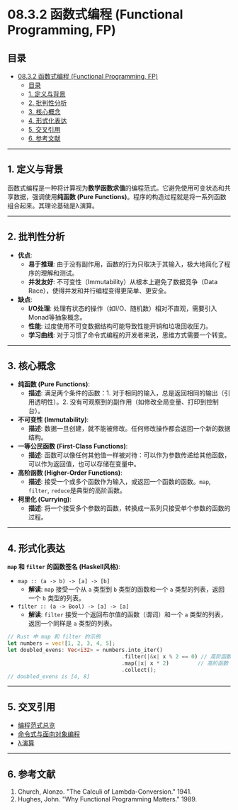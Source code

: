 # 08.3.2 函数式编程 (Functional Programming, FP)

## 目录

- [08.3.2 函数式编程 (Functional Programming, FP)](#0832-函数式编程-functional-programming-fp)
  - [目录](#目录)
  - [1. 定义与背景](#1-定义与背景)
  - [2. 批判性分析](#2-批判性分析)
  - [3. 核心概念](#3-核心概念)
  - [4. 形式化表达](#4-形式化表达)
  - [5. 交叉引用](#5-交叉引用)
  - [6. 参考文献](#6-参考文献)

---

## 1. 定义与背景

函数式编程是一种将计算视为**数学函数求值**的编程范式。它避免使用可变状态和共享数据，强调使用**纯函数 (Pure Functions)**。程序的构造过程就是将一系列函数组合起来。其理论基础是λ演算。

---

## 2. 批判性分析

- **优点**:
  - **易于推理**: 由于没有副作用，函数的行为只取决于其输入，极大地简化了程序的理解和测试。
  - **并发友好**: 不可变性（Immutability）从根本上避免了数据竞争（Data Race），使得并发和并行编程变得更简单、更安全。
- **缺点**:
  - **I/O处理**: 处理有状态的操作（如I/O、随机数）相对不直观，需要引入Monad等抽象概念。
  - **性能**: 过度使用不可变数据结构可能导致性能开销和垃圾回收压力。
  - **学习曲线**: 对于习惯了命令式编程的开发者来说，思维方式需要一个转变。

---

## 3. 核心概念

- **纯函数 (Pure Functions)**:
  - **描述**: 满足两个条件的函数：1. 对于相同的输入，总是返回相同的输出（引用透明性）。2. 没有可观察到的副作用（如修改全局变量、打印到控制台）。
- **不可变性 (Immutability)**:
  - **描述**: 数据一旦创建，就不能被修改。任何修改操作都会返回一个新的数据结构。
- **一等公民函数 (First-Class Functions)**:
  - **描述**: 函数可以像任何其他值一样被对待：可以作为参数传递给其他函数，可以作为返回值，也可以存储在变量中。
- **高阶函数 (Higher-Order Functions)**:
  - **描述**: 接受一个或多个函数作为输入，或返回一个函数的函数。`map`, `filter`, `reduce`是典型的高阶函数。
- **柯里化 (Currying)**:
  - **描述**: 将一个接受多个参数的函数，转换成一系列只接受单个参数的函数的过程。

---

## 4. 形式化表达

**`map` 和 `filter` 的函数签名 (Haskell风格)**:

- `map :: (a -> b) -> [a] -> [b]`
  - **解读**: `map` 接受一个从 `a` 类型到 `b` 类型的函数和一个 `a` 类型的列表，返回一个 `b` 类型的列表。
- `filter :: (a -> Bool) -> [a] -> [a]`
  - **解读**: `filter` 接受一个返回布尔值的函数（谓词）和一个 `a` 类型的列表，返回一个同样是 `a` 类型的列表。

```rust
// Rust 中 map 和 filter 的示例
let numbers = vec![1, 2, 3, 4, 5];
let doubled_evens: Vec<i32> = numbers.into_iter()
                                    .filter(|&x| x % 2 == 0) // 高阶函数
                                    .map(|x| x * 2)         // 高阶函数
                                    .collect();
// doubled_evens is [4, 8]
```

---

## 5. 交叉引用

- [编程范式总览](./README.md)
- [命令式与面向对象编程](./08.3.1_Imperative_and_Object_Oriented.md)
- [λ演算](../../03_Formal_Language_Theory/03.6_Computation_Theory/03.6.5_Lambda_Calculus.md)

---

## 6. 参考文献

1. Church, Alonzo. "The Calculi of Lambda-Conversion." 1941.
2. Hughes, John. "Why Functional Programming Matters." 1989.
